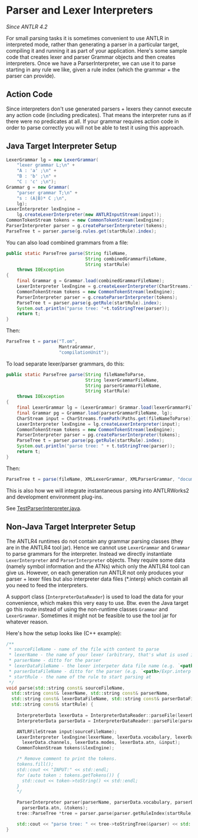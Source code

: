 # Parser and Lexer Interpreters

*Since ANTLR 4.2*

For small parsing tasks it is sometimes convenient to use ANTLR in interpreted mode, rather than generating a parser in a particular target, compiling it and running it as part of your application. Here's some sample code that creates lexer and parser Grammar objects and then creates interpreters. Once we have a ParserInterpreter, we can use it to parse starting in any rule we like, given a rule index (which the grammar + the parser can provide).

## Action Code

Since interpreters don't use generated parsers + lexers they cannot execute any action code (including predicates). That means the interpreter runs as if there were no predicates at all. If your grammar requires action code in order to parse correctly you will not be able to test it using this approach.

## Java Target Interpreter Setup

```java
LexerGrammar lg = new LexerGrammar(
    "lexer grammar L;\n" +
    "A : 'a' ;\n" +
    "B : 'b' ;\n" +
    "C : 'c' ;\n");
Grammar g = new Grammar(
    "parser grammar T;\n" +
    "s : (A|B)* C ;\n",
    lg);   
LexerInterpreter lexEngine =
    lg.createLexerInterpreter(new ANTLRInputStream(input));
CommonTokenStream tokens = new CommonTokenStream(lexEngine);
ParserInterpreter parser = g.createParserInterpreter(tokens);
ParseTree t = parser.parse(g.rules.get(startRule).index);
```

You can also load combined grammars from a file:

```java
public static ParseTree parse(String fileName,
                              String combinedGrammarFileName,
                              String startRule)
    throws IOException
{
    final Grammar g = Grammar.load(combinedGrammarFileName);
    LexerInterpreter lexEngine = g.createLexerInterpreter(CharStreams.fromPath(Paths.get(fileName)));
    CommonTokenStream tokens = new CommonTokenStream(lexEngine);
    ParserInterpreter parser = g.createParserInterpreter(tokens);
    ParseTree t = parser.parse(g.getRule(startRule).index);
    System.out.println("parse tree: "+t.toStringTree(parser));
    return t;
}
```

Then:

```java
ParseTree t = parse("T.om",
                    MantraGrammar,
                    "compilationUnit");
```
 
To load separate lexer/parser grammars, do this:

```java
public static ParseTree parse(String fileNameToParse,
                              String lexerGrammarFileName,
                              String parserGrammarFileName,
                              String startRule)
    throws IOException
{
    final LexerGrammar lg = (LexerGrammar) Grammar.load(lexerGrammarFileName);
    final Grammar pg = Grammar.load(parserGrammarFileName, lg);
    CharStream input = CharStreams.fromPath(Paths.get(fileNameToParse));
    LexerInterpreter lexEngine = lg.createLexerInterpreter(input);
    CommonTokenStream tokens = new CommonTokenStream(lexEngine);
    ParserInterpreter parser = pg.createParserInterpreter(tokens);
    ParseTree t = parser.parse(pg.getRule(startRule).index);
    System.out.println("parse tree: " + t.toStringTree(parser));
    return t;
}
```

Then:

```java
ParseTree t = parse(fileName, XMLLexerGrammar, XMLParserGrammar, "document");
```

This is also how we will integrate instantaneous parsing into ANTLRWorks2 and development environment plug-ins.

See [TestParserInterpreter.java](../tool-testsuite/test/org/antlr/v4/test/tool/TestParserInterpreter.java).

## Non-Java Target Interpreter Setup
The ANTLR4 runtimes do not contain any grammar parsing classes (they are in the ANTLR4 tool  jar). Hence we cannot use `LexerGrammar` and `Grammar` to parse grammars for the interpreter. Instead we directly instantiate `LexerInterpreter` and `ParserInterpreter` objects. They require some data (namely symbol information and the ATNs) which only the ANTLR4 tool can give us. However, on each generation run ANTLR not only produces your parser + lexer files but also interpreter data files (*.interp) which contain all you need to feed the interpreters.

A support class (`InterpreterDataReader`) is used to load the data for your convenience, which makes this very easy to use. Btw. even the Java target go this route instead of using the non-runtime classes `Grammar` and `LexerGrammar`. Sometimes it might not be feasible to use the tool jar for whatever reason.

Here's how the setup looks like (C++ example):

```cpp
/**
 * sourceFileName - name of the file with content to parse
 * lexerName - the name of your lexer (arbitrary, that's what is used in error messages)
 * parserName - ditto for the parser
 * lexerDataFileName - the lexer interpeter data file name (e.g. `<path>/ExprLexer.interp`)
 * parserDataFileName - ditto for the parser (e.g. `<path>/Expr.interp`)
 * startRule - the name of the rule to start parsing at
 */
void parse(std::string const& sourceFileName,
  std::string const& lexerName, std::string const& parserName,
  std::string const& lexerDataFileName, std::string const& parserDataFileName,
  std::string const& startRule) {
  
    InterpreterData lexerData = InterpreterDataReader::parseFile(lexerDataFileName);
    InterpreterData parserData = InterpreterDataReader::parseFile(parserDataFileName);

    ANTLRFileStream input(sourceFileName);
    LexerInterpreter lexEngine(lexerName, lexerData.vocabulary, lexerData.ruleNames,
      lexerData.channels, lexerData.modes, lexerData.atn, &input);
    CommonTokenStream tokens(&lexEngine);

    /* Remove comment to print the tokens.
    tokens.fill();
    std::cout << "INPUT:" << std::endl;
    for (auto token : tokens.getTokens()) {
      std::cout << token->toString() << std::endl;
    }
    */

    ParserInterpreter parser(parserName, parserData.vocabulary, parserData.ruleNames,
      parserData.atn, &tokens);
    tree::ParseTree *tree = parser.parse(parser.getRuleIndex(startRule));

    std::cout << "parse tree: " << tree->toStringTree(&parser) << std::endl;
}
```
